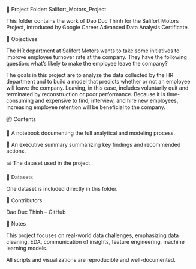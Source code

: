 📁 Project Folder: Salifort_Motors_Project

This folder contains the work of Dao Duc Thinh for the Salifort Motors Project, introduced by Google Career Advanced Data Analysis Certificate.

🎯 Objectives

The HR department at Salifort Motors wants to take some initiatives to improve employee turnover rate at the company. They have the following question: what’s likely to make the employee leave the company?

The goals in this project are to analyze the data collected by the HR department and to build a model that predicts whether or not an employee will leave the company. Leaving, in this case, includes voluntarily quit and terminated by reconstruction or poor performance. Because it is time-consuming and expensive to find, interview, and hire new employees, increasing employee retention will be beneficial to the company.


📦 Contents

🧪 A notebook documenting the full analytical and modeling process.

📝 An executive summary summarizing key findings and recommended actions.

📊 The dataset used in the project.


📂 Datasets

One dataset is included directly in this folder.


👥 Contributors

Dao Duc Thinh – GitHub


📌 Notes

This project focuses on real-world data challenges, emphasizing data cleaning, EDA, communication of insights, feature engineering, machine learning models.

All scripts and visualizations are reproducible and well-documented.
